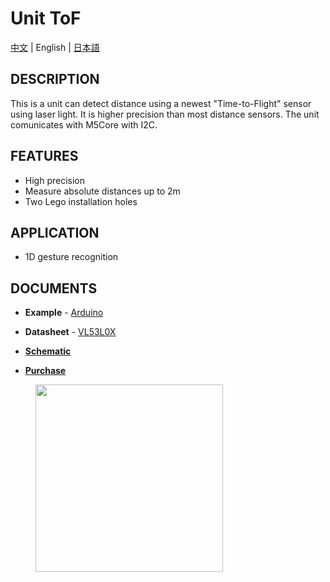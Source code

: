 # Unit ToF

[中文](/zh_CN/product_documents/units/unit_tof) | English | [日本語](ja/product_documents/units/unit_tof)

## DESCRIPTION

This is a unit can detect distance using a newest "Time-to-Flight" sensor using laser light. It is higher precision than most distance sensors. The unit comunicates with M5Core with I2C.

## FEATURES

-  High precision
-  Measure absolute distances up to 2m
-  Two Lego installation holes

## APPLICATION

-  1D gesture recognition

## DOCUMENTS

-  **Example** - [Arduino](https://github.com/m5stack/M5Stack/tree/master/examples/Unit/TOF_VL53L0X)

-  **Datasheet** - [VL53L0X](https://pdf1.alldatasheet.com/datasheet-pdf/view/948120/STMICROELECTRONICS/VL53L0X.html)

-  **[Schematic](en/file_to_display_null)**

-  **[Purchase](https://www.aliexpress.com/store/product/M5Stack-Official-ToF-Unit-VL53L0X-Time-of-Flight-ToF-Laser-Ranging-Sensor-Breakout-Laser-Distance-Sensor/3226069_32949310300.html?spm=a2g1x.12024536.productList_5885013.pic_3)**

<figure>
    <img src="assets/img/product_pics/units/M5GO_Unit_tof.png" height="300" width="300">
</figure>
